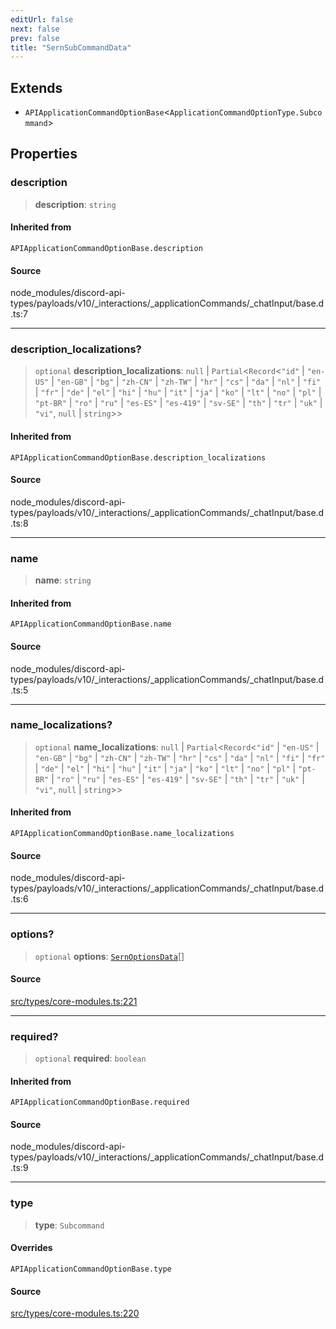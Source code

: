 ```yaml
---
editUrl: false
next: false
prev: false
title: "SernSubCommandData"
---
```


## Extends

- `APIApplicationCommandOptionBase`\<`ApplicationCommandOptionType.Subcommand`\>

## Properties

### description

> **description**: `string`

#### Inherited from

`APIApplicationCommandOptionBase.description`

#### Source

node\_modules/discord-api-types/payloads/v10/\_interactions/\_applicationCommands/\_chatInput/base.d.ts:7

***

### description\_localizations?

> `optional` **description\_localizations**: `null` \| `Partial`\<`Record`\<`"id"` \| `"en-US"` \| `"en-GB"` \| `"bg"` \| `"zh-CN"` \| `"zh-TW"` \| `"hr"` \| `"cs"` \| `"da"` \| `"nl"` \| `"fi"` \| `"fr"` \| `"de"` \| `"el"` \| `"hi"` \| `"hu"` \| `"it"` \| `"ja"` \| `"ko"` \| `"lt"` \| `"no"` \| `"pl"` \| `"pt-BR"` \| `"ro"` \| `"ru"` \| `"es-ES"` \| `"es-419"` \| `"sv-SE"` \| `"th"` \| `"tr"` \| `"uk"` \| `"vi"`, `null` \| `string`\>\>

#### Inherited from

`APIApplicationCommandOptionBase.description_localizations`

#### Source

node\_modules/discord-api-types/payloads/v10/\_interactions/\_applicationCommands/\_chatInput/base.d.ts:8

***

### name

> **name**: `string`

#### Inherited from

`APIApplicationCommandOptionBase.name`

#### Source

node\_modules/discord-api-types/payloads/v10/\_interactions/\_applicationCommands/\_chatInput/base.d.ts:5

***

### name\_localizations?

> `optional` **name\_localizations**: `null` \| `Partial`\<`Record`\<`"id"` \| `"en-US"` \| `"en-GB"` \| `"bg"` \| `"zh-CN"` \| `"zh-TW"` \| `"hr"` \| `"cs"` \| `"da"` \| `"nl"` \| `"fi"` \| `"fr"` \| `"de"` \| `"el"` \| `"hi"` \| `"hu"` \| `"it"` \| `"ja"` \| `"ko"` \| `"lt"` \| `"no"` \| `"pl"` \| `"pt-BR"` \| `"ro"` \| `"ru"` \| `"es-ES"` \| `"es-419"` \| `"sv-SE"` \| `"th"` \| `"tr"` \| `"uk"` \| `"vi"`, `null` \| `string`\>\>

#### Inherited from

`APIApplicationCommandOptionBase.name_localizations`

#### Source

node\_modules/discord-api-types/payloads/v10/\_interactions/\_applicationCommands/\_chatInput/base.d.ts:6

***

### options?

> `optional` **options**: [`SernOptionsData`](/v4/api/type-aliases/sernoptionsdata/)[]

#### Source

[src/types/core-modules.ts:221](https://github.com/sern-handler/handler/blob/fb418c06758b6f3318bf4b5f58a58540139be8d4/src/types/core-modules.ts#L221)

***

### required?

> `optional` **required**: `boolean`

#### Inherited from

`APIApplicationCommandOptionBase.required`

#### Source

node\_modules/discord-api-types/payloads/v10/\_interactions/\_applicationCommands/\_chatInput/base.d.ts:9

***

### type

> **type**: `Subcommand`

#### Overrides

`APIApplicationCommandOptionBase.type`

#### Source

[src/types/core-modules.ts:220](https://github.com/sern-handler/handler/blob/fb418c06758b6f3318bf4b5f58a58540139be8d4/src/types/core-modules.ts#L220)
